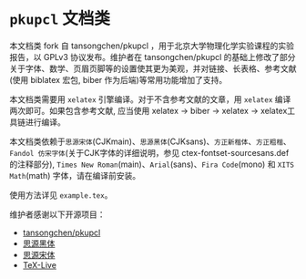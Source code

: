 # `pkupcl` 文档类

本文档类 fork 自 tansongchen/pkupcl ，用于北京大学物理化学实验课程的实验报告，以 GPLv3 协议发布。维护者在 tansongchen/pkupcl 的基础上修改了部分关于字体、数学、页眉页脚等的设置使其更为美观，并对链接、长表格、参考文献(使用 biblatex 宏包, biber 作为后端)等常用功能增加了支持。

本文档类需要用 `xelatex` 引擎编译。对于不含参考文献的文章，用 `xelatex` 编译两次即可。如果包含参考文献, 应当使用 xelatex -> biber -> xelatex -> xelatex工具链进行编译。

本文档类依赖于`思源宋体`(CJKmain)、`思源黑体`(CJKsans)、`方正新楷体`、`方正粗楷`、`Fandol 仿宋字体`(关于CJK字体的详细说明，参见 ctex-fontset-sourcesans.def 的注释部分), `Times New Roman`(main)、`Arial`(sans)、`Fira Code`(mono) 和 `XITS Math`(math) 字体，请在编译前安装。

使用方法详见 `example.tex`。

维护者感谢以下开源项目：
- [tansongchen/pkupcl](https://github.com/tansongchen/pkupcl)
- [思源黑体](https://github.com/adobe-fonts/source-han-sans)
- [思源宋体](https://github.com/adobe-fonts/source-han-serif)
- [TeX-Live](https://github.com/TeX-Live/texlive-source)